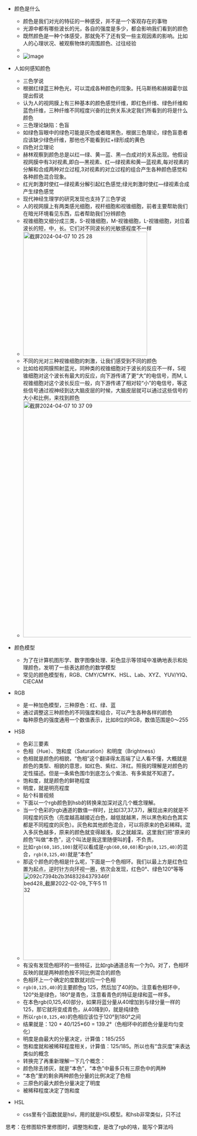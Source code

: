 - 颜色是什么
  - 颜色是我们对光的特征的一种感受，并不是一个客观存在的事物
  - 光源中都有哪些波长的光，各自的强度是多少，都会影响我们看到的颜色
  - 既然颜色是一种个体感受，那就免不了还有受一些主观因素的影响。比如人的心理状况、被观察物体的周围颜色、过往经验
  - 
  - ![image](https://github.com/zhaoyan11/template-for-eslint/assets/27720345/1c646f8a-9447-4076-93d5-1534852122b1)
    
- 人如何感知颜色
  - 三色学说
  - 根据红绿蓝三种色光，可以混成各种颜色的现象。托马斯杨和赫姆霍尔兹提出假说
  - 认为人的视网膜上有三种基本的颜色感觉纤维，即红色纤维、绿色纤维和蓝色纤维，三种纤维不同程度兴奋的比例关系决定我们所看到的将是什么颜色
  - 三色理论缺陷：色盲
  - 如绿色盲眼中的绿色可能是灰色或者暗黑色，根据三色理论，绿色盲患者应该缺少绿色纤维，那他也不能看到红+绿形成的黄色
  - 四色对立理论
  - 赫林观察到颜色总是以红—绿、黄—蓝、黑—白成对的关系出现。他假设视网膜中有3对视素,即白—黑视素、红—绿视素和黄—蓝视素,每对视素的分解和合成两种对立过程,3对视素的对立过程的组合产生各种颜色感觉和各种颜色混合现象。
  - 红光刺激时使红—绿视素分解引起红色感觉;绿光刺激时使红—绿视素合成产生绿色感觉
  - 现代神经生理学的研究发现也支持了三色学说
  - 人的视网膜上有两类感光细胞，视杆细胞和视锥细胞，前者主要帮助我们在暗光环境看见东西，后者帮助我们分辨颜色
  - 视锥细胞又细分成三类，S-视锥细胞，M-视锥细胞，L-视锥细胞，对应着波长的短，中，长。它们对不同波长的光敏感程度不一样
  - <img width="337" alt="截屏2024-04-07 10 25 28" src="https://github.com/zhaoyan11/template-for-eslint/assets/27720345/4bd66e3f-bdab-4c29-aa9a-51fa832f09c5">
  - 不同的光对三种视锥细胞的刺激，让我们感受到不同的颜色
  - 比如给视网膜照射蓝光，同种类的视锥细胞对于波长的反应不一样，S视锥细胞对这个波长有最大的反应，向下游传递了更“大”的电信号，而M, L视锥细胞对这个波长反应一般，向下游传递了相对较“小”的电信号，等这些信号通过视神经到达大脑皮层的时候，大脑皮层就可以通过这些信号的大小和比例，来找到颜色
  - <img width="641" alt="截屏2024-04-07 10 37 09" src="https://github.com/zhaoyan11/template-for-eslint/assets/27720345/b56cf8ad-6505-4889-8e13-a65b63d64559">



- 颜色模型
  - 为了在计算机图形学、数字图像处理、彩色显示等领域中准确地表示和处理颜色，发明了一些表达颜色的数学模型
  - 常见的颜色模型有，RGB、CMY/CMYK、HSL、Lab、XYZ、YUV/YIQ、CIECAM
 
- RGB
  - 是一种加色模型，三种原色：红、绿、蓝
  - 通过调整这三种颜色的不同强度和组合，可以产生各种各样的颜色
  - 每种原色的强度通用一个数值表示，比如8位的RGB，数值范围是0～255

- HSB
  - 色彩三要素
  - 色相（Hue）、饱和度（Saturation）和明度（Brightness）
  - 色相就是颜色的相貌，“色相”这个翻译得太高端了让人看不懂，大概就是颜色的类型、相貌的意思，如红色、紫红、洋红。照我的理解是对颜色的定性描述。但是一条紫色围巾到底怎么个紫法、有多紫就不知道了。
  - 饱和度，就是颜色的鲜艳程度
  - 明度，就是明亮程度
  - 贴个科普视频
  - 下面以一个rgb颜色到hsb的转换来加深对这几个概念理解。
  - 当一个色彩的rgb通道的数值一样时，比如(37,37,37)，展现出来的就是不同程度的灰色（亮度越高越接近白色，越低就越黑，所以黑色和白色其实都是不同程度的灰色）。灰色和其他颜色混合，可以将原来的色彩稀释。混入多灰色越多，原来的颜色就变得越浅，反之就越深。这里我们把“原来的颜色”叫做“本色”，这个叫法是我这里随便叫的🫤，不负责。
  - 比如`rgb(60,185,100)`就可以看成是`rgb(60,60,60)`和`rgb(0,125,40)`的混合，`rgb(0,125,40)`就是“本色”
  - 那这个颜色的色相是什么呢，下面是一个色相环。我们以最上方是红色位置为起点，逆时针方向环视一圈，依次会发现，红色0°、绿色120°等等
  - <img width="238" alt="092c7394b2b3f483284379346fbed428_截屏2022-02-09_下午5 11 32" src="https://github.com/zhaoyan11/template-for-eslint/assets/27720345/9f3c1386-4e70-4794-ad7d-698966d4a487">
  - 有没有发现色相环的一些特征，比如rgb通道总有一个为0。对了，色相环反映的就是两种颜色按不同比例混合的颜色
  - 色相环上一个确定的度数就对应一个色相
  - `rgb(0,125,40)`的主要颜色g 125，然后加了40的b。注意看色相环中，120°处是绿色，180°是青色，注意看青色的特征是绿和蓝一样多。
  - 在本色rgb(0,125,40)部分，如果将蓝分量从40增加到与绿分量一样的125，那它就将变成青色，从40降到0，就是纯绿色
  - 所以`rgb(0,125,40)`的色相应该位于120°到180°之间
  - 结果就是：120 + 40/125*60 = 139.2°（色相环中的颜色分量是均匀变化）
  - 明度是由最大的分量决定，计算值：185/255
  - 饱和度就和被稀释程度相关，计算值：125/185。所以也有“含灰度”来表达类似的概念
  - 转换完了再重新理解一下几个概念：
  - 颜色除去掺灰，就是“本色”，“本色”中最多只有三原色中的两种
  - “本色”里的剩余两种颜色分量的比例决定了色相
  - 三原色的最大颜色分量决定了明度
  - 被稀释程度决定了饱和度

- HSL
  - css里有个函数就是hsl，用的就是HSL模型。和hsb非常类似，只不过
 
思考：在修图软件里修图时，调整饱和度，是改了rgb的啥，能写个算法吗
